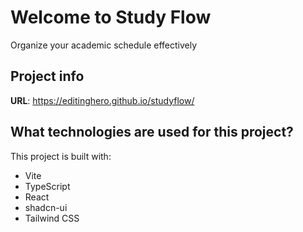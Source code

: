 # Welcome to Study Flow
 Organize your academic schedule effectively
## Project info

**URL**: https://editinghero.github.io/studyflow/

## What technologies are used for this project?

This project is built with:

- Vite
- TypeScript
- React
- shadcn-ui
- Tailwind CSS
